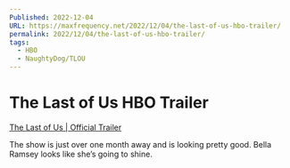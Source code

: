 ```yaml
---
Published: 2022-12-04
URL: https://maxfrequency.net/2022/12/04/the-last-of-us-hbo-trailer/
permalink: 2022/12/04/the-last-of-us-hbo-trailer/
tags:
  - HBO
  - NaughtyDog/TLOU
---
```

# The Last of Us HBO Trailer

[The Last of Us | Official Trailer](https://www.youtube.com/watch?v=uLtkt8BonwM)

The show is just over one month away and is looking pretty good. Bella Ramsey looks like she’s going to shine. 
